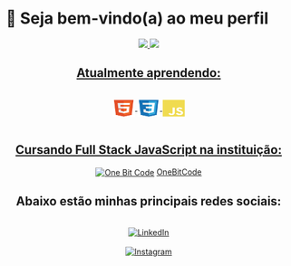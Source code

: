 # 👤 Seja bem-vindo(a) ao meu perfil
 <div align='center'>
  <div align='center'>
   <a href="https://github.com/wyllianmendes">
   <img height="170em" src="https://github-readme-stats.vercel.app/api?username=wyllianmendes&theme=midnight-purple&show_icons=true&count_private=true"/>
   <img height="170em" src="https://github-readme-stats.vercel.app/api/top-langs/?username=wyllianmendes&layout=compact&langs_count=6&theme=midnight-purple"/>
  </div>
   
  

  ## Atualmente aprendendo:

  <br>

  <div align='center'>
   <img align="center" alt="HTML" height="30" width="40" src="https://raw.githubusercontent.com/devicons/devicon/master/icons/html5/html5-original.svg">
   <img align="center" alt="CSS" height="30" width="40" src="https://raw.githubusercontent.com/devicons/devicon/master/icons/css3/css3-original.svg">
   <img align="center" alt="Js" height="30" width="40" src="https://raw.githubusercontent.com/devicons/devicon/master/icons/javascript/javascript-plain.svg">
  </div>
 
  <br>

  ## Cursando Full Stack JavaScript na instituição:
  
  <div align='center'>
   <a href="https://www.onebitcode.com/" target="_blank"><img align="center" alt="One Bit Code" height="40" width="40" src="https://cdn.areademembros.com/files/instancia_1851/image/kFD8sGrWPV6uX7tFtw8IcI7JRJKPoTp4N01LUzFu.png"></a>
   <a href="https://www.onebitcode.com/" target="_blank">OneBitCode</a>
   <br>
  </div>
  
  ## Abaixo estão minhas principais redes sociais:

  <br>
 
  <div>
   <a href="https://www.linkedin.com/in/wyllianmendes/" target="_blank"><img alt="LinkedIn" height="30" src="https://img.shields.io/badge/linkedin-%230077B5.svg?&style=for-the-badge&logo=linkedin&logoColor=white" target="_blank"></a>
   <br>
   <br>
   <a href="https://instagram.com/wyllianmendes_" target="_blank"><img alt="Instagram" height="30" src="https://img.shields.io/badge/Instagram-dark?style=social&logo=Instagram&labelColor=dark&color=dark"  target="_blank"></a>
  </div>
 </div>
